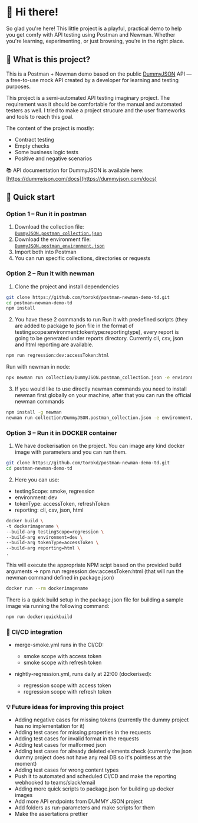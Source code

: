 # 👋 Hi there!
So glad you're here! This little project is a playful, practical demo to help you get comfy with API testing using Postman and Newman. Whether you're learning, experimenting, or just browsing, you’re in the right place. 

## 👀 What is this project?
This is a Postman + Newman demo based on the public [DummyJSON](https://dummyjson.com) API — a free-to-use mock API created by a developer for learning and testing purposes. 

This project is a semi-automated API testing imaginary project. The requirement was it should be comfortable for the manual and automated testers as well. I tried to make a project strucure and the user frameworks and tools to reach this goal.

The content of the project is mostly:
- Contract testing
- Empty checks
- Some business logic tests
- Positive and negative scenarios

📚 API documentation for DummyJSON is available here: [https://dummyjson.com/docs](https://dummyjson.com/docs)

## 🚀 Quick start

### Option 1 – Run it in postman

1. Download the collection file:  
   [`DummyJSON.postman_collection.json`](./collection/DummyJSON.postman_collection.json)
2. Download the environment file:  
   [`DummyJSON.postman_environment.json`](./environment/DummyJSON.postman_environment.json)
3. Import both into Postman
4. You can run specific collections, directories or requests

### Option 2 – Run it with newman

1. Clone the project and install dependencies
```bash 
git clone https://github.com/torokd/postman-newman-demo-td.git
cd postman-newman-demo-td
npm install
```

2. You have these 2 commands to run
Run it with predefined scripts (they are added to package to json file in the format of testingscope:environment:tokentype:reportingtype), every report is going to be generated under reports directory. Currently cli, csv, json and html reporting are available.
```bash
npm run regression:dev:accessToken:html
```
Run with newman in node:
```bash
npx newman run collection/DummyJSON.postman_collection.json -e environment/DummyJSON.postman_environment.json --env-var token={{accessToken}}
```

3. If you would like to use directly newman commands you need to install newman first globally on your machine, after that you can run the official newman commands
```bash 
npm install -g newman
newman run collection/DummyJSON.postman_collection.json -e environment/DummyJSON.postman_environment.json --env-var token={{accessToken}}
```

### Option 3 – Run it in DOCKER container

1. We have dockerisation on the project. You can image any kind docker image with parameters and you can run them.
```bash
git clone https://github.com/torokd/postman-newman-demo-td.git
cd postman-newman-demo-td
```
2. Here you can use:
- testingScope: smoke, regression
- environment: dev
- tokenType: accessToken, refreshToken
- reporting: cli, csv, json, html
```bash
docker build \
-t dockerimagename \
--build-arg testingScope=regression \
--build-arg environment=dev \
--build-arg tokenType=accessToken \
--build-arg reporting=html \
.
```
This will execute the appropriate NPM scipt based on the provided build arguments -> npm run regression:dev:accessToken:html (that will run the newman command defined in package.json)
```bash
docker run --rm dockerimagename
```

There is a quick build setup in the package.json file for building a sample image via running the following command:
```bash
npm run docker:quickbuild
```

### 🤖 CI/CD integration

- merge-smoke.yml runs in the CI/CD:
   - smoke scope with access token
   - smoke scope with refresh token

- nightly-regression.yml, runs daily at 22:00 (dockerised):
   - regression scope with access token
   - regression scope with refresh token
  

### 💡 Future ideas for improving this project
   - Adding negative cases for missing tokens (currently the dummy project has no implementation for it)
   - Adding test cases for missing properties in the requests
   - Adding test cases for invalid format in the requests
   - Adding test cases for malformed json
   - Adding test cases for already deleted elements check (currently the json dummy project does not have any real DB so it's pointless at the moment)
   - Adding test cases for wrong content types
   - Push it to automated and scheduled CI/CD and make the reporting webhooked to teams/slack/email
   - Adding more quick scripts to package.json for building up docker images
   - Add more API endpoints from DUMMY JSON project
   - Add folders as run-parameters and make scripts for them
   - Make the assertations prettier

